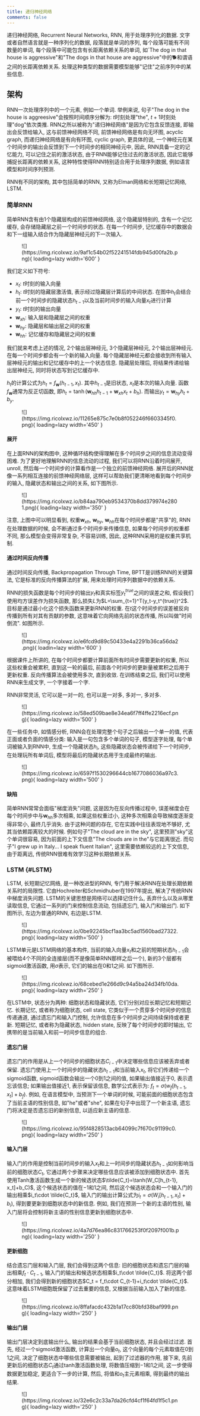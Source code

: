 ```yaml
---
title: 递归神经网络
comments: false
---
```


递归神经网络, Recurrent Neural Networks, RNN, 用于处理序列化的数据. 文字或者自然语言就是一种序列化的数据, 段落就是单词的序列, 每个段落可能有不同数量的单词, 每个段落中可能包含有长距离依赖关系的单词, 如`The dog in that house is aggressive"和"The dogs in that house are aggressive"中的🐕和谓语之间的长距离依赖关系. 处理这种类型的数据需要模型能够"记住"之前序列中的某些信息.

## 架构

RNN一次处理序列中的一个元素, 例如一个单词. 举例来说, 句子"The dog in the house is aggreesive"会按照时间顺序分解为: $t$时刻处理"the", $t+1$时刻处理"dog"依次类推. RNN之所以被称为"递归神经网络"是因为它包含反馈连接, 即输出会反馈给输入, 这与前馈神经网络不同, 前馈神经网络是有向无环图, acyclic graph, 而递归神经网络是有向有环图, cyclic graph, 更具体的说, 一个神经元在某个时间步的输出会反馈到下一个时间步的相同神经元中, 因此, RNN具备一定的记忆能力, 可以记住之前的激活状态, 由于RNN能够记住过去的激活状态, 因此它能够捕捉长距离的依赖关系, 这种特性使得RNN特别适合用于处理序列数据, 例如语言模型和时间序列预测.

RNN有不同的架构, 其中包括简单的RNN, 又称为Elman网络和长短期记忆网络, LSTM. 

### 简单RNN

简单RNN含有由$1$个隐藏层构成的前馈神经网络, 这个隐藏层特别的, 含有一个记忆缓存, 会存储隐藏层之前一个时间步的状态. 在每一个时间步, 记忆缓存中的数据会和下一组输入结合作为隐藏层神经元的下一次输入.

<figure markdown='1'>
![](https://img.ricolxwz.io/9af1c54b02f52241514fdb945d00fa2b.png){ loading=lazy width='600' }
</figure>

我们定义如下符号:

- $x_t$: $t$时刻的输入向量
- $h_t$: $t$时刻的隐藏层激活值, 表示经过隐藏层计算后的中间状态. 在图中$h_t$会结合前一个时间步的隐藏状态$h_{t-1}$以及当前时间步的输入向量$x_t$进行计算
- $y_t$: $t$时刻的输出向量
- $\bm{w}_{xh}$: 输入层和隐藏层之间的权重
- $\bm{w}_{hy}$: 隐藏层和输出层之间的权重
- $\bm{w}_{hh}$: 记忆缓存和隐藏层之间的权重

我们就来考虑上述的情况, $2$个输出层神经元, $3$个隐藏层神经元, $2$个输出层神经元. 在每一个时间步都会有一个新的输入向量. 每个隐藏层神经元都会接收到所有输入层神经元的输出和记忆缓存中的上一个状态信息. 隐藏层处理后, 将结果传递给输出层神经元, 同时将状态写到记忆缓存中.

$h_t$的计算公式为$h_t = f_{\bm{w}}(h_{t-1}, x_t)$. 其中$h_{t-1}$是旧状态, $x_t$是本次的输入向量. 函数$f_{\bm{w}}$通常为反正切函数, 即$h_t=\tanh (\bm{w}_{hh}h_{t-1}+\bm{w}_{xh}x_t+b_h)$. 而输出$y_t = \bm{w}_{hy}h_t+b_y$.

<figure markdown='1'>
![](https://img.ricolxwz.io/11265e875c7e0b8f052246f6603345f0.png){ loading=lazy width='450' }
</figure>

#### 展开

在上面RNN的架构图中, 这种循环结构使得理解在多个时间步之间的信息流动变得困难. 为了更好地理解RNN的信息流动的过程, 我们可以将RNN沿着时间展开, unroll, 然后每一个时间步的计算看作是一个独立的前馈神经网络. 展开后的RNN就像一系列相互连接的前馈神经网络层, 这样可以帮助我们更清晰地看到每个时间步的输入, 隐藏状态和输出之间的关系, 如下图所示.

<figure markdown='1'>
![](https://img.ricolxwz.io/b84aa790eb9534370b8dd379974e2801.png){ loading=lazy width='350' }
</figure>

注意, 上图中可以明显看到, 权重$\bm{w}_{xh}$, $\bm{w}_{hy}$, $\bm{w}_{hh}$在每个时间步都是"共享"的, RNN在处理数据的时候, 会不断通过多个时间步来传播信息, 如果每个时间步的权重都不同, 那么模型会变得非常复杂, 不容易训练, 因此, 这种RNN采用的是权重共享机制.

#### 通过时间反向传播

通过时间反向传播, Backpropagation Through Time, BPTT是训练RNN的关键算法, 它是标准的反向传播算法的扩展, 用来处理时间序列数据中的依赖关系. 

RNN的损失函数是每个时间步的输出$y_t$和真实标签$y_t^{true}$之间的误差之和, 假设我们使用均方误差作为损失函数, 那么损失$L$为$L=\sum_{t=1}^T(y_t-y_t^{true})^2$. 目标是通过最小化这个损失函数来更新RNN的权重. 在$t$这个时间步的误差被反向传播到所有对其有贡献的参数, 这意味着它向网络先前的状态传播, 所以叫做"时间倒流". 如图所示.

<figure markdown='1'>
![](https://img.ricolxwz.io/e6fcd9d89c50433e4a2291b36ca56da2.png){ loadin=lazy width='600' }
</figure>

根据课件上所讲的, 在每个时间步都要计算前面所有时间步需要更新的权重, 所以这些权重会被累积, 直到这一轮的最后, 前面各个时间步的更新量被累积之后用于更新权重. 反向传播算法会被使用多次, 直到收敛. 在训练结束之后, 我们可以使用RNN来生成文字, 一个字接着一个字.

RNN非常灵活, 它可以是一对一的, 也可以是一对多, 多对一, 多对多. 

<figure markdown='1'>
![](https://img.ricolxwz.io/58ed509bae8e34ea6f7ff4ffe2216ecf.png){ loading=lazy width='500' }
</figure>

在一些任务中, 如情感分析, RNN会在处理完整个句子之后输出一个单一的值, 代表正面或者负面的情感分类: 输入是一句包含多个单词的句子, 模型逐字处理, 每个单词被输入到RNN中, 生成一个隐藏状态$h_i$, 这些隐藏状态会被传递给下一个时间步, 在处理玩所有单词后, 模型将最后的隐藏状态用于生成最终的输出.

<figure markdown='1'>
![](https://img.ricolxwz.io/6597f1530296644cb1677086036a97c3.png){ loading=lazy width='500' }
</figure>

#### 缺陷

简单RNN常常会面临"梯度消失"问题, 这是因为在反向传播过程中, 误差梯度会在每个时间步中与$\bm{w}_{hh}$多次相乘, 如果这些权重过小, 这种多次相乘会导致梯度逐渐变得非常小, 最终几乎消失. 由于这种问题的存在, 它在实践中往往表现地不够好, 尤其当依赖距离较大的时候. 例如句子"The cloud are in the sky", 这里预测"sky"这个单词很容易, 因为前面的上下文信息"The clouds are in the"与它距离很近. 而句子"I grew up in Italy... I speak fluent Italian", 这里需要依赖较远的上下文信息, 由于距离远, 传统RNN很难有效学习这种长期依赖关系.

### LSTM {#LSTM}

LSTM, 长短期记忆网络, 是一种改进型的RNN, 专门用于解决RNN在处理长期依赖关系时的局限性. 它由Hochreiter和Schmidhuber在1997年提出, 解决了传统RNN中梯度消失问题. LSTM的关键思想是网络可以选择记住什么, 丢弃什么以及从哪里读取信息, 它通过一系列的门来控制信息流动, 包括遗忘门, 输入门和输出门. 如下图所示, 左边为普通的RNN, 右边是LSTM.

<figure markdown='1'>
![](https://img.ricolxwz.io/0be92245bcf1aa3bc5ad1560bad27322.png){ loading=lazy width='500' }
</figure>

LSTM单元是LSTM网络的基本构件, 当前的输入向量$x_t$和之前的短期状态$h_{t-1}$会被喂给$4$个不同的全连接层(而不是像简单RNN那样之后一个), 新的$3$个层都有sigmoid激活函数, 用$\sigma$表示, 它们的输出在$0$和$1$之间. 如下图所示.

<figure markdown='1'>
![](https://img.ricolxwz.io/68cebed1e266d9c94a5ba24d34fb10da.png){ loading=lazy width='250' }
</figure>

在LSTM中, 状态分为两种: 细胞状态和隐藏状态, 它们分别对应长期记忆和短期记忆. 长期记忆, 或者称为细胞状态, cell state, 它类似于一个贯穿多个时间步的信息传递通道, 通过遗忘门和输入门控制, 允许信息在多个时间步之间持续保持或者更新. 短期记忆, 或者称为隐藏状态, hidden state, 反映了每个时间步的即时输出, 它携带的是当前输入和前一时间步信息的组合. 

#### 遗忘门层

遗忘门的作用是从上一个时间步的细胞状态$C_{i-1}$中决定哪些信息应该被丢弃或者保留. 遗忘门使用上一个时间步的隐藏状态$h_{t-1}$和当前输入$x_t$, 将它们传递给一个sigmoid函数, sigmoid函数会输出一个$0$到$1$之间的值, 如果输出值接近于$0$, 表示遗忘该信息; 如果输出值接近$1$, 表示保留该信息, 数学公式表示为: $f_t=\sigma(w_f[h_{t-1}, x_t]+b_f)$. 例如, 在语言模型中, 当预测下一个单词的时候, 可能前面的细胞状态包含了当前主语的性别信息, 如"he"或者"she", 如果在句子中出现了一个新主语, 遗忘门将决定是否遗忘旧的新别信息, 以适应新主语的信息. 

<figure markdown='1'>
![](https://img.ricolxwz.io/95f4828513acb64099c7f670c91199c0.png){ loading=lazy width='250' }
</figure>

#### 输入门层

输入门的作用是控制当前时间步的输入$x_t$和上一时间步的隐藏状态$h_{t-1}$如何影响当前的细胞状态$C_t$, 它通过两个步骤来决定哪些信息应该被添加到细胞状态中. 首先使用Tanh激活函数生成一个新的候选状态$\tilde{C_t}=\tanh(W_C[h_{t-1}, x_t]+b_C)$, 这个候选状态的值在$-1$和$1$之间, 然后这个候选状态会和一个输入门的输出相乘$i_t\cdot \tilde{C_t}$, 输入门的输出计算公式为$i_t = \sigma(W_i[h_{t-1}, x_t]+b_i)$, 得到要更新到细胞状态中的新信息. 例如, 我们在预测一个新的主语的性别, 输入门层将会控制将新主语的性别信息更新到细胞状态中. 

<figure markdown='1'>
![](https://img.ricolxwz.io/4a7d76ea86c831766253f0f2097f001b.png){ loading=lazy width='250' }
</figure>

#### 更新细胞

结合遗忘门层和输入门层, 我们会得到这两个信息: 旧的细胞状态和遗忘门层的输出相乘$f_t\cdot C_{t-1}$, 输入门的输出和候选状态相乘$i_t\cdot \tilde{C_t}$. 将这两个部分相加, 我们会得到新的细胞状态$C_t = f_t\cdot C_{t-1}+i_t\cdot \tilde{C_t}$. 这意味着LSTM细胞既保留了过去重要的信息, 又根据当前输入加入了新的信息.

<figure markdown='1'>
![](https://img.ricolxwz.io/8ffafacdc432b1a17cc80bfd38baf999.png){ loading=lazy width='250' }
</figure>

#### 输出门层

输出门层决定到底输出什么, 输出的结果会基于当前细胞状态, 并且会经过过滤. 首先, 经过一个sigmoid激活函数, 计算出一个向量$o_t$, 这个向量的每个元素取值在$0$到$1$之间, 决定了细胞状态中哪些信息需要被输出, 起到了过滤器的作用, 接下来, 先前更新后的细胞状态$C_t$通过tanh激活函数处理, 将数值压缩到$-1$和$1$之间, 这一步使得数据更加稳定, 更适合下一步的计算, 然后, 将值和$o_t$主元素相乘, 得到最终的输出结果.

<figure markdown='1'>
![](https://img.ricolxwz.io/32e6c2c33a7da26cfd4cf1f64fd1f5c1.png){ loading=lazy width='250' }
</figure>